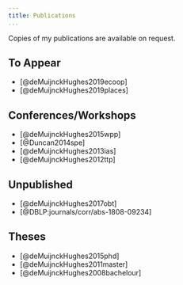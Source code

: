 ```yaml
---
title: Publications
...
```


Copies of my publications are available on request.

## To Appear

+ [@deMuijnckHughes2019ecoop]
+ [@deMuijnckHughes2019places]

## Conferences/Workshops

+ [@deMuijnckHughes2015wpp]
+ [@Duncan2014spe]
+ [@deMuijnckHughes2013ias]
+ [@deMuijnckHughes2012ttp]

## Unpublished

+ [@deMuijnckHughes2017obt]
+ [@DBLP:journals/corr/abs-1808-09234]

## Theses

+ [@deMuijnckHughes2015phd]
+ [@deMuijnckHughes2011master]
+ [@deMuijnckHughes2008bachelour]
